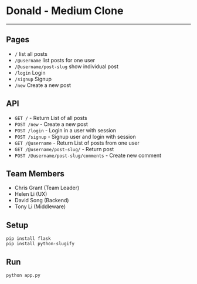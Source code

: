 # Donald - Medium Clone
----------------

## Pages
- `/` list all posts
- `/@username` list posts for one user
- `/@username/post-slug` show individual post
- `/login` Login
- `/signup` Signup
- `/new` Create a new post

## API
- `GET /` - Return List of all posts
- `POST /new` - Create a new post
- `POST /login` - Login in a user with session
- `POST /signup` - Signup user and login with session
- `GET /@username` - Return List of posts from one user
- `GET /@username/post-slug/` - Return post
- `POST /@username/post-slug/comments` - Create new comment

## Team Members
- Chris Grant (Team Leader)
- Helen Li (UX)
- David Song (Backend)
- Tony Li (Middleware)

## Setup
`pip install flask`  
`pip install python-slugify`

## Run
`python app.py`
